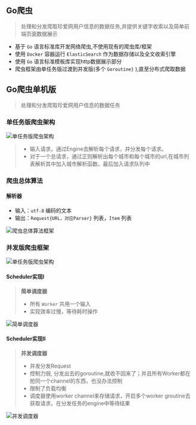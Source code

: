 ## Go爬虫
> 处理和分发爬取珍爱网用户信息的数据任务,并提供关键字收索以及简单前端页面数据展示

- 基于 `Go` 语言标准库开发网络爬虫,不使用现有的爬虫库/框架
- 使用 `Docker` 容器运行 `ElasticSearch` 作为数据存储以及全文收索引擎
- 使用 `Go` 语言标准模板库实现http数据展示部分
- 爬虫框架由单任务版过渡到并发版(多个 `Goroutine}` ),直至分布式爬取数据

## Go爬虫单机版
> 处理和分发爬取珍爱网用户信息的数据任务
### 单任务版爬虫架构

<img src = "http://orj2jcr7i.bkt.clouddn.com/%E5%8D%95%E4%BB%BB%E5%8A%A1%E7%89%88%E7%88%AC%E8%99%AB%E6%9E%B6%E6%9E%84.png" alt="单任务版爬虫架构">

> - 输入请求，通过Engine去解析每个请求，并分发每个请求。
> - 对于一个总请求，通过正则解析出每个城市和每个城市的url,在城市列表解析其中加入城市解析函数，最后加入请求队列中


### 爬虫总体算法

#### 解析器<Parser>

- 输入：`utf-8` 编码的文本
- 输出：`Request{URL，对应Parser}` 列表，`Item` 列表

<img src = "http://orj2jcr7i.bkt.clouddn.com/Parser.png" alt="爬虫总体算法框架">


### 并发版爬虫框架

<img src = "http://orj2jcr7i.bkt.clouddn.com/%E5%B9%B6%E5%8F%91%E7%89%88%E7%88%AC%E8%99%AB%E6%9E%B6%E6%9E%84.png" alt="单任务版爬虫架构">


#### Scheduler实现I 

> **简单调度器**
> - 所有 `Worker` 共用一个输入
> - 实现效率过慢，等待耗时操作

<img src = "https://on-img.com/chart_image/59a84c4ce4b02082b1db046a.png" alt="简单调度器">

#### Scheduler实现II

> **并发调度器**
> - 并发分发Request
> - 控制力弱, 分发出去的goroutine,就收不回来了；并且所有Worker都在抢同一个channel的东西，也没办法控制
> - 限制了负载均衡
> - 调度器使用worker channel来存储请求，开启多个worker groutine去获取请求，在分发任务的engine中等待结果
<img src = "https://on-img.com/chart_image/5ab717c9e4b0a248b0e1bff4.png" alt="并发调度器">

